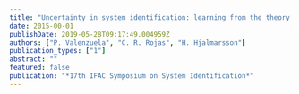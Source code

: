 ```yaml
---
title: "Uncertainty in system identification: learning from the theory of risk"
date: 2015-00-01
publishDate: 2019-05-28T09:17:49.004959Z
authors: ["P. Valenzuela", "C. R. Rojas", "H. Hjalmarsson"]
publication_types: ["1"]
abstract: ""
featured: false
publication: "*17th IFAC Symposium on System Identification*"
---
```


